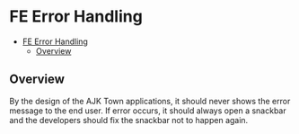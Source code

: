 # FE Error Handling


<!-- TOC -->

- [FE Error Handling](#fe-error-handling)
  - [Overview](#overview)

<!-- /TOC -->


## Overview
By the design of the AJK Town applications, it should never shows the error message to the end user.
If error occurs, it should always open a snackbar and the developers should fix the snackbar not to happen again.